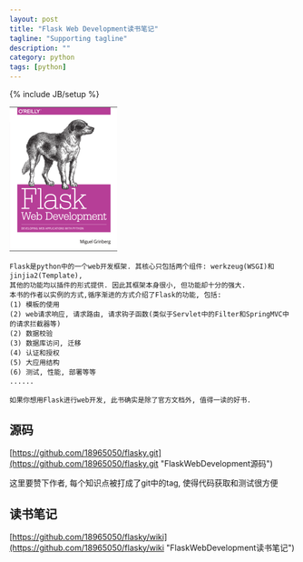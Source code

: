 ```yaml
---
layout: post
title: "Flask Web Development读书笔记"
tagline: "Supporting tagline"
description: ""
category: python
tags: [python]
---
```

{% include JB/setup %}

![Flask Web Development](/assets/attachment/img/flask-web-development.png)

    Flask是python中的一个web开发框架. 其核心只包括两个组件: werkzeug(WSGI)和jinjia2(Template),
    其他的功能均以插件的形式提供. 因此其框架本身很小, 但功能却十分的强大.
    本书的作者以实例的方式,循序渐进的方式介绍了Flask的功能, 包括:
    (1) 模板的使用
    (2) web请求响应, 请求路由, 请求钩子函数(类似于Servlet中的Filter和SpringMVC中的请求拦截器等)
    (2) 数据校验
    (3) 数据库访问, 迁移
    (4) 认证和授权
    (5) 大应用结构
    (6) 测试, 性能, 部署等等
    ......

    如果你想用Flask进行web开发, 此书确实是除了官方文档外, 值得一读的好书.

## 源码
[https://github.com/18965050/flasky.git](https://github.com/18965050/flasky.git "FlaskWebDevelopment源码")

这里要赞下作者, 每个知识点被打成了git中的tag, 使得代码获取和测试很方便


## 读书笔记
[https://github.com/18965050/flasky/wiki](https://github.com/18965050/flasky/wiki "FlaskWebDevelopment读书笔记")

